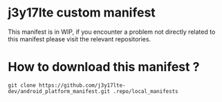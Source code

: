 # j3y17lte custom manifest
This manifest is in WIP, if you encounter a problem not directly related
to this manifest please visit the relevant repositories.

# How to download this manifest ?

`git clone https://github.com/j3y17lte-dev/android_platform_manifest.git .repo/local_manifests`
